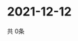 # 2021-12-12
  共 0条

  <!-- BEGIN -->
  <!-- 最后更新时间Sun Dec 12 2021 06:05:16 GMT+0000 (Coordinated Universal Time) -->
  
  <!-- END -->
  
  